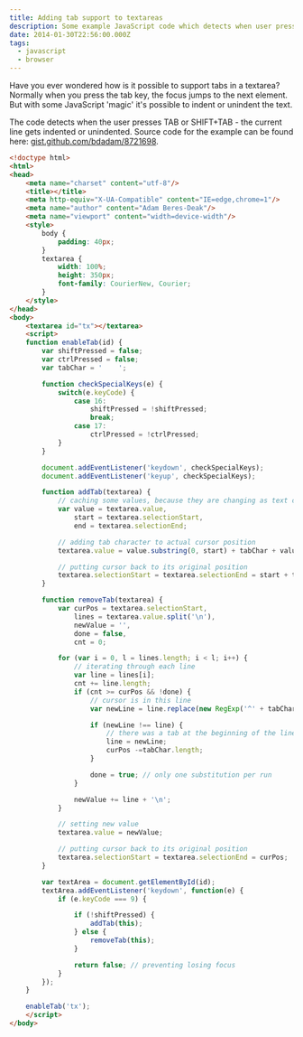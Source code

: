 ```yaml
---
title: Adding tab support to textareas
description: Some example JavaScript code which detects when user presses TAB or SHIFT+TAB
date: 2014-01-30T22:56:00.000Z
tags:
  - javascript
  - browser
---
```


Have you ever wondered how is it possible to support tabs in a textarea? Normally when you press the tab key, the focus jumps to the next element. But with some JavaScript 'magic' it's possible to indent or unindent the text.

<!-- readmore -->

The code detects when the user presses TAB or SHIFT+TAB - the current line gets indented or unindented.
Source code for the example can be found here: <a href="https://gist.github.com/bdadam/8721698" rel="external,nofollow">gist.github.com/bdadam/8721698</a>.

```html
<!doctype html>
<html>
<head>
    <meta name="charset" content="utf-8"/>
    <title></title>
    <meta http-equiv="X-UA-Compatible" content="IE=edge,chrome=1"/>
    <meta name="author" content="Adam Beres-Deak"/>
    <meta name="viewport" content="width=device-width"/>
    <style>
    	body {
    		padding: 40px;
    	}
    	textarea {
    		width: 100%;
    		height: 350px;
    		font-family: CourierNew, Courier;
    	}
    </style>
</head>
<body>
	<textarea id="tx"></textarea>
	<script>
	function enableTab(id) {
		var shiftPressed = false;
		var ctrlPressed = false;
		var tabChar = '    ';

		function checkSpecialKeys(e) {
			switch(e.keyCode) {
				case 16:
					shiftPressed = !shiftPressed;
					break;
				case 17:
					ctrlPressed = !ctrlPressed;
			}
		}

		document.addEventListener('keydown', checkSpecialKeys);
		document.addEventListener('keyup', checkSpecialKeys);

		function addTab(textarea) {
			// caching some values, because they are changing as text changes
            var value = textarea.value,
                start = textarea.selectionStart,
                end = textarea.selectionEnd;

            // adding tab character to actual cursor position
            textarea.value = value.substring(0, start) + tabChar + value.substring(end);

            // putting cursor back to its original position
            textarea.selectionStart = textarea.selectionEnd = start + tabChar.length;
		}

		function removeTab(textarea) {
			var curPos = textarea.selectionStart,
				lines = textarea.value.split('\n'),
				newValue = '',
				done = false,
				cnt = 0;

			for (var i = 0, l = lines.length; i < l; i++) {
				// iterating through each line
				var line = lines[i];
				cnt += line.length;
				if (cnt >= curPos && !done) {
					// cursor is in this line
					var newLine = line.replace(new RegExp('^' + tabChar, ''), '');

					if (newLine !== line) {
						// there was a tab at the beginning of the line, replace was succesfull, cursor must be moved backwards some
						line = newLine;
						curPos -=tabChar.length;
					}

					done = true; // only one substitution per run
				}

				newValue += line + '\n';
			}

			// setting new value
			textarea.value = newValue;

			// putting cursor back to its original position
			textarea.selectionStart = textarea.selectionEnd = curPos;
		}

	    var textArea = document.getElementById(id);
	    textArea.addEventListener('keydown', function(e) {
	        if (e.keyCode === 9) {

	        	if (!shiftPressed) {
	            	addTab(this);
	            } else {
	            	removeTab(this);
	            }

	            return false; // preventing losing focus
	        }
	    });
	}

	enableTab('tx');
	</script>
</body>
```
